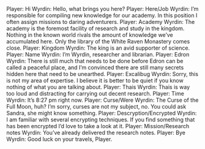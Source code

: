 Player: Hi
Wyrdin: Hello, what brings you here?
Player: Here/Job
Wyrdin: I’m responsible for compiling new knowledge for our academy. In this position I often assign missions to daring adventurers.
Player: Academy
Wyrdin: The academy is the foremost facility of research and study in the kingdom. Nothing in the known world rivals the amount of knowledge we’ve accumulated here. Only the library of the White Raven Monastery comes close.
Player: Kingdom
Wyrdin: The king is an avid supporter of science.
Player: Name
Wyrdin: I’m Wyrdin, researcher and librarian.
Player: Edron
Wyrdin: There is still much that needs to be done before Edron can be called a peaceful place, and I’m convinced there are still many secrets hidden here that need to be unearthed.
Player: Excalibug
Wyrdin: Sorry, this is not my area of expertise. I believe it is better to be quiet if you know nothing of what you are talking about.
Player: Thais
Wyrdin: Thais is way too loud and distracting for carrying out decent research.
Player: Time
Wyrdin: It’s 8:27 pm right now.
Player: Curse/Were
Wyrdin: The Curse of the Full Moon, huh? I’m sorry, curses are not my subject, no. You could ask Sandra, she might know something.
Player: Descryption/Encrypted
Wyrdin: I am familiar with several encrypting techniques. If you find something that has been encrypted I’d love to take a look at it.
Player: Mission/Research notes
Wyrdin: You’ve already delivered the research notes.
Player: Bye
Wyrdin: Good luck on your travels, Player.